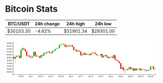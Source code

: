 # Bitcoin Stats

BTC/USDT|24h change|24h high|24h low|
|---|---|---|---|
|$30103.30|-4.62%|$31901.34|$29301.00|

<img src="./chart.svg">
